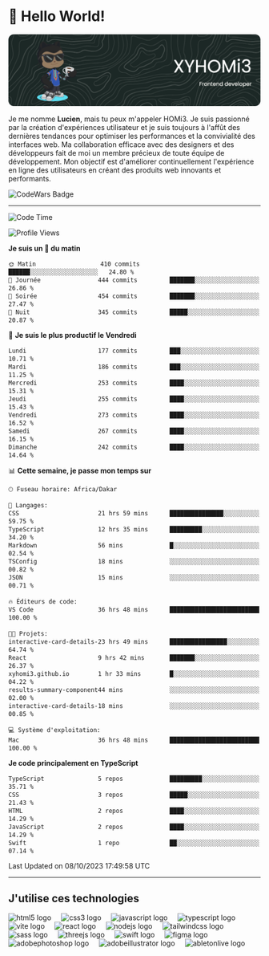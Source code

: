 # 👋 Hello World!

![Header](./github-header-image.png)

Je me nomme **Lucien**, mais tu peux m'appeler HOMi3. Je suis passionné par la création d'expériences utilisateur et je suis toujours à l'affût des dernières tendances pour optimiser les performances et la convivialité des interfaces web. Ma collaboration efficace avec des designers et des développeurs fait de moi un membre précieux de toute équipe de développement. Mon objectif est d'améliorer continuellement l'expérience en ligne des utilisateurs en créant des produits web innovants et performants.

![CodeWars Badge](https://www.codewars.com/users/xyhomi3/badges/small)

---
<!--START_SECTION:waka-->
![Code Time](http://img.shields.io/badge/Code%20Time-88%20hrs%203%20mins-blue)

![Profile Views](http://img.shields.io/badge/Vues%20du%20profil-26-blue)

**Je suis un 🐤 du matin** 

```text
🌞 Matin                  410 commits         ██████░░░░░░░░░░░░░░░░░░░   24.80 % 
🌆 Journée                444 commits         ███████░░░░░░░░░░░░░░░░░░   26.86 % 
🌃 Soirée                 454 commits         ███████░░░░░░░░░░░░░░░░░░   27.47 % 
🌙 Nuit                   345 commits         █████░░░░░░░░░░░░░░░░░░░░   20.87 % 
```
📅 **Je suis le plus productif le Vendredi** 

```text
Lundi                    177 commits         ███░░░░░░░░░░░░░░░░░░░░░░   10.71 % 
Mardi                    186 commits         ███░░░░░░░░░░░░░░░░░░░░░░   11.25 % 
Mercredi                 253 commits         ████░░░░░░░░░░░░░░░░░░░░░   15.31 % 
Jeudi                    255 commits         ████░░░░░░░░░░░░░░░░░░░░░   15.43 % 
Vendredi                 273 commits         ████░░░░░░░░░░░░░░░░░░░░░   16.52 % 
Samedi                   267 commits         ████░░░░░░░░░░░░░░░░░░░░░   16.15 % 
Dimanche                 242 commits         ████░░░░░░░░░░░░░░░░░░░░░   14.64 % 
```


📊 **Cette semaine, je passe mon temps sur** 

```text
🕑︎ Fuseau horaire: Africa/Dakar

💬 Langages: 
CSS                      21 hrs 59 mins      ███████████████░░░░░░░░░░   59.75 % 
TypeScript               12 hrs 35 mins      █████████░░░░░░░░░░░░░░░░   34.20 % 
Markdown                 56 mins             █░░░░░░░░░░░░░░░░░░░░░░░░   02.54 % 
TSConfig                 18 mins             ░░░░░░░░░░░░░░░░░░░░░░░░░   00.82 % 
JSON                     15 mins             ░░░░░░░░░░░░░░░░░░░░░░░░░   00.71 % 

🔥 Éditeurs de code: 
VS Code                  36 hrs 48 mins      █████████████████████████   100.00 % 

🐱‍💻 Projets: 
interactive-card-details-23 hrs 49 mins      ████████████████░░░░░░░░░   64.74 % 
React                    9 hrs 42 mins       ███████░░░░░░░░░░░░░░░░░░   26.37 % 
xyhomi3.github.io        1 hr 33 mins        █░░░░░░░░░░░░░░░░░░░░░░░░   04.22 % 
results-summary-component44 mins             ░░░░░░░░░░░░░░░░░░░░░░░░░   02.00 % 
interactive-card-details-18 mins             ░░░░░░░░░░░░░░░░░░░░░░░░░   00.85 % 

💻 Système d'exploitation: 
Mac                      36 hrs 48 mins      █████████████████████████   100.00 % 
```

**Je code principalement en TypeScript** 

```text
TypeScript               5 repos             █████████░░░░░░░░░░░░░░░░   35.71 % 
CSS                      3 repos             █████░░░░░░░░░░░░░░░░░░░░   21.43 % 
HTML                     2 repos             ████░░░░░░░░░░░░░░░░░░░░░   14.29 % 
JavaScript               2 repos             ████░░░░░░░░░░░░░░░░░░░░░   14.29 % 
Swift                    1 repo              ██░░░░░░░░░░░░░░░░░░░░░░░   07.14 % 
```




 Last Updated on 08/10/2023 17:49:58 UTC
<!--END_SECTION:waka-->
---

## J'utilise ces technologies

<div align="left">
  <img src="https://skillicons.dev/icons?i=html" height="40" alt="html5 logo"  />
  <img width="12" />
  <img src="https://skillicons.dev/icons?i=css" height="40" alt="css3 logo"  />
  <img width="12" />
  <img src="https://skillicons.dev/icons?i=js" height="40" alt="javascript logo"  />
  <img width="12" />
  <img src="https://skillicons.dev/icons?i=ts" height="40" alt="typescript logo"  />
  <img width="12" />
  <img src="https://skillicons.dev/icons?i=vite" height="40" alt="vite logo"  />
  <img width="12" />
  <img src="https://skillicons.dev/icons?i=react" height="40" alt="react logo"  />
  <img width="12" />
  <img src="https://cdn.jsdelivr.net/gh/devicons/devicon/icons/nodejs/nodejs-original.svg" height="40" alt="nodejs logo"  />
  <img width="12" />
  <img src="https://skillicons.dev/icons?i=tailwind" height="40" alt="tailwindcss logo"  />
  <img width="12" />
  <img src="https://skillicons.dev/icons?i=sass" height="40" alt="sass logo"  />
  <img width="12" />
  <img src="https://skillicons.dev/icons?i=threejs" height="40" alt="threejs logo"  />
  <img width="12" />
  <img src="https://skillicons.dev/icons?i=swift" height="40" alt="swift logo"  />
  <img width="12" />
  <img src="https://skillicons.dev/icons?i=figma" height="40" alt="figma logo"  />
  <img width="12" />
  <img src="https://skillicons.dev/icons?i=ps" height="40" alt="adobephotoshop logo"  />
  <img width="12" />
  <img src="https://skillicons.dev/icons?i=ai" height="40" alt="adobeillustrator logo"  />
  <img width="12" />
  <img src="https://skillicons.dev/icons?i=ableton" height="40" alt="abletonlive logo"  />
</div>



